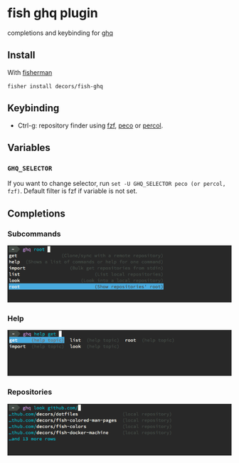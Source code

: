 # fish ghq plugin

completions and keybinding for [ghq](https://github.com/motemen/ghq)

## Install

With [fisherman](https://github.com/fisherman/fisherman)

```fish
fisher install decors/fish-ghq
```

## Keybinding

- Ctrl-g: repository finder using [fzf], [peco] or [percol].

## Variables

### `GHQ_SELECTOR`

If you want to change selector, run `set -U GHQ_SELECTOR peco (or percol, fzf)`.
Default filter is fzf if variable is not set.

## Completions

### Subcommands
![補完1](https://raw.githubusercontent.com/decors/various/master/images/ghq-screenshot1.png)

### Help
![補完2](https://raw.githubusercontent.com/decors/various/master/images/ghq-screenshot2.png)

### Repositories
![補完3](https://raw.githubusercontent.com/decors/various/master/images/ghq-screenshot3.png)

[peco]:https://github.com/peco/peco
[fzf]:https://github.com/junegunn/fzf
[percol]:https://github.com/mooz/percol
